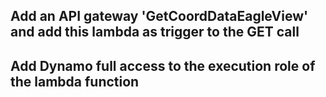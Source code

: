 ## Add an API gateway 'GetCoordDataEagleView' and add this lambda as trigger to the GET call
## Add Dynamo full access to the execution role of the lambda function 